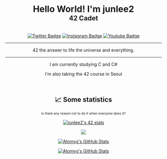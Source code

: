 <h1 align="center">
  <span>Hello World! I'm junlee2</span>
  <br/>
  <span style="font-size: 75%; font-weight: normal;"><b>42 Cadet</b></span>
</h1>

<p align="center"><br/><a href="https://twitter.com/"><img src="https://img.shields.io/badge/Twitter-Profile-informational?style=flat&amp;logo=twitter&amp;logoColor=white&amp;color=1CA2F1" alt="Twitter Badge"></a>
<a href="https://www.instagram.com/"><img src="https://img.shields.io/badge/instagram-Profile-informational?style=flat&amp;logo=instagram&amp;logoColor=white&amp;color=E1306C" alt="Instagram Badge"></a>
<a href="https://www.youtube.com/"><img src="https://img.shields.io/badge/Youtube-Profile-informational?style=flat&amp;logo=youtube&amp;logoColor=white&amp;color=FF0000" alt="Youtube Badge"></a></p>

----

<p align="center">
42 the answer to life the universe and everything.
</p>

----

<p align="center">I am currently studying C and C#</p>

<p align="center">I'm also taking the 42 course in Seoul</p>

<br/>
<h2 align="center">📈 Some statistics</h2>
<p align="center">
  <small style="font-size: 75%; font-weight: normal;">Is there any reason not to do it when everyone does it?</small>
</p>

<p align="center">
  <a href="https://github.com/JaeSeoKim/badge42"><img src="https://badge42.vercel.app/api/v2/clbvqqcas00060fla8r4diiz6/stats?cursusId=21&coalitionId=87" alt="junlee2's 42 stats" />
  </a>
</p>

<p align="center">
  <a href="https://github.com/lowhook03">
    <img style="margin-left:0.5rem; margin-right:0.5rem" src="https://github-readme-stats.vercel.app/api?username=lowhook03&show_icons=true&theme=shades-of-purple&hide_border=true" />
  </a>
</p>

<p align="center">
  <a href="https://github.com/lowhook03">
    <img style="margin-left:0.5rem; margin-right:0.5rem" src="https://github-readme-streak-stats.herokuapp.com?user=lowhook03&theme=shades-of-purple&hide_border=true&date_format=j%20M%5B%20Y%5D" alt="Atomys's GitHub Stats" />
  </a>
</p>

<p align="center">
  <a href="https://github.com/JaeSeoKim/badge42">
    <img style="margin-left:0.5rem; margin-right:0.5rem" src="https://github-readme-stats.vercel.app/api/top-langs?username=lowhook03&show_icons=true&layout=compact&theme=shades-of-purple&hide_border=true" alt="Atomys's GitHub Stats" />
  </a>
</p>
